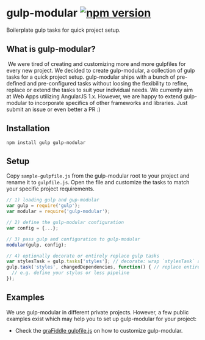 # gulp-modular [![npm version](https://badge.fury.io/js/gulp-modular.svg)](https://www.npmjs.com/package/gulp-modular)
Boilerplate gulp tasks for quick project setup.

## What is gulp-modular?
 We were tired of creating and customizing more and more gulpfiles for every new project. 
We decided to create gulp-modular, a collection of gulp tasks for a quick project setup. 
gulp-modular ships with a bunch of pre-defined and pre-configured tasks without loosing the flexibility to refine, 
replace or extend the tasks to suit your individual needs. We currently aim at Web Apps utilizing AngularJS 1.x. 
However, we are happy to extend gulp-modular to incorporate specifics of other frameworks and libraries. 
Just submit an issue or even better a PR :) 

## Installation
`npm install gulp gulp-modular`

## Setup
Copy `sample-gulpfile.js` from the gulp-modular root to your project and rename it to `gulpfile.js`. 
Open the file and customize the tasks to match your specific project requirements. 

```javascript
// 1) loading gulp and gup-modular
var gulp = require('gulp');
var modular = require('gulp-modular');

// 2) define the gulp-modular configuration 
var config = {...};

// 3) pass gulp and configuration to gulp-modular
modular(gulp, config);

// 4) optionally decorate or entirely replace gulp tasks
var stylesTask = gulp.tasks['styles']; // decorate: wrap `stylesTask` and re-assign (cf. replace)
gulp.task('styles', changedDependencies, function() { // replace entire task and/or change deps
  // e.g. define your stylus or less pipeline
});
```

## Examples
We use gulp-modular in different private projects. However, a few public examples exist which may help you to set up gulp-modular for your project:
* Check the [graFiddle gulpfile.js](https://github.com/GraFiddle/grafiddle/blob/develop/gulpfile.js) on how to customize gulp-modular.
